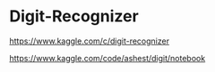 # Digit-Recognizer

https://www.kaggle.com/c/digit-recognizer

https://www.kaggle.com/code/ashest/digit/notebook
